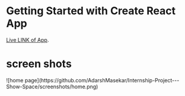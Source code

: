 # Getting Started with Create React App
 [Live LINK of App](https://show-space.netlify.app).

<h1> screen shots  </h1>
![home page](https://github.com/AdarshMasekar/Internship-Project---Show-Space/screenshots/home.png)
